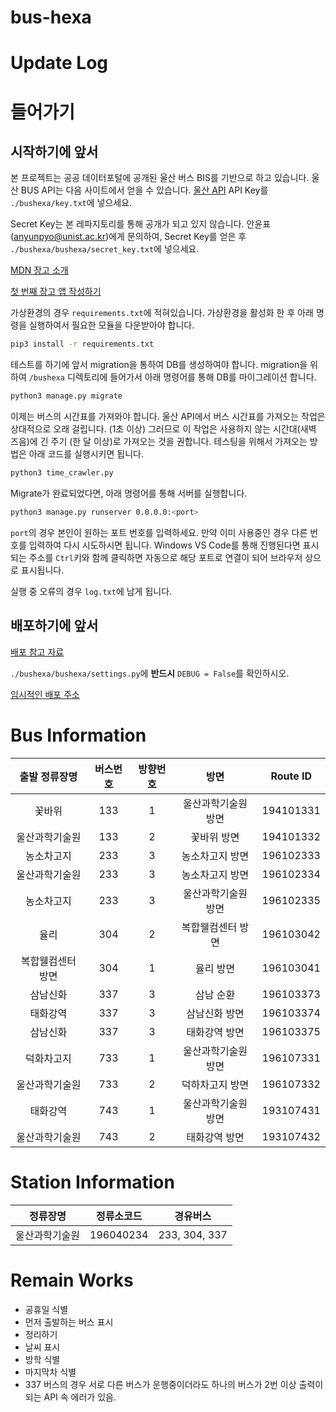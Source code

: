 # bus-hexa

# Update Log

# 들어가기

## 시작하기에 앞서

본 프로젝트는 공공 데이터포털에 공개된 울산 버스 BIS를 기반으로 하고 있습니다.
울산 BUS API는 다음 사이트에서 얻을 수 있습니다.
[울산 API](https://www.data.go.kr/tcs/dss/selectApiDataDetailView.do?publicDataPk=15052669)
API Key를 `./bushexa/key.txt`에 넣으세요.

Secret Key는 본 레파지토리를 통해 공개가 되고 있지 않습니다.
안윤표(anyunpyo@unist.ac.kr)에게 문의하여, Secret Key를 얻은 후 `./bushexa/bushexa/secret_key.txt`에 넣으세요.

[MDN 장고 소개](https://developer.mozilla.org/ko/docs/Learn/Server-side/Django/development_environment)

[첫 번째 장고 앱 작성하기](https://docs.djangoproject.com/ko/3.2/intro/tutorial01/)

가상환경의 경우 `requirements.txt`에 적혀있습니다.
가상환경을 활성화 한 후 아래 명령을 실행하여서 필요한 모듈을 다운받아야 합니다.

```bash
pip3 install -r requirements.txt
```

테스트를 하기에 앞서 migration을 통하여 DB를 생성하여야 합니다.
migration을 위하여 `/bushexa` 디렉토리에 들어가서 아래 명령어를 통해 DB를 마이그레이션 합니다.

```bash
python3 manage.py migrate
```

이제는 버스의 시간표를 가져와야 합니다.
울산 API에서 버스 시간표를 가져오는 작업은 상대적으로 오래 걸립니다. (1초 이상)
그러므로 이 작업은 사용하지 않는 시간대(새벽 즈음)에 긴 주기 (한 달 이상)로 가져오는 것을 권합니다.
테스팅을 위해서 가져오는 방법은 아래 코드를 실행시키면 됩니다.

```bash
python3 time_crawler.py
```

Migrate가 완료되었다면, 아래 명령어를 통해 서버를 실행합니다.

```bash
python3 manage.py runserver 0.0.0.0:<port>
```

`port`의 경우 본인이 원하는 포트 번호를 입력하세요.
만약 이미 사용중인 경우 다른 번호를 입력하여 다시 시도하시면 됩니다.
Windows VS Code를 통해 진행된다면 표시되는 주소를 `Ctrl`키와 함께 클릭하면 자동으로 해당 포트로 연결이 되어 브라우저 상으로 표시됩니다.

실행 중 오류의 경우 `log.txt`에 남게 됩니다.

## 배포하기에 앞서

[배포 참고 자료](https://wikidocs.net/6611)

`./bushexa/bushexa/settings.py`에 **반드시** `DEBUG = False`를 확인하시오.

[임시적인 배포 주소](http://t.hexa.pro:8014)

# Bus Information

| 출발 정류장명 | 버스번호 | 방향번호 | 방면 | Route ID |
| :---: | :---: | :---: | :---: | :---: |
| 꽃바위 | 133 | 1 | 울산과학기술원 방면 | 194101331 |
| 울산과학기술원 | 133 | 2 | 꽃바위 방면 | 194101332 |
| 농소차고지 | 233 | 3 | 농소차고지 방면 | 196102333 |
| 울산과학기술원 | 233 | 3 | 농소차고지 방면 | 196102334 |
| 농소차고지 | 233 | 3 | 울산과학기술원 방면 | 196102335 |
| 율리 | 304 | 2 | 복합웰컴센터 방면 | 196103042 |
| 복합웰컴센터 방면 | 304 | 1 | 율리 방면 | 196103041 |
| 삼남신화 | 337 | 3 | 삼남 순환 | 196103373 |
| 태화강역 | 337 | 3 | 삼남신화 방면 | 196103374 |
| 삼남신화 | 337 | 3 | 태화강역 방면 | 196103375 |
| 덕화차고지 | 733 | 1 | 울산과학기술원 방면 | 196107331 |
| 울산과학기술원 | 733 | 2 | 덕하차고지 방면 | 196107332 |
| 태화강역 | 743 | 1 | 울산과학기술원 방면 | 193107431 |
| 울산과학기술원 | 743 | 2 | 태화강역 방면 | 193107432 |

# Station Information

| 정류장명 | 정류소코드 | 경유버스 |
| :---: | :---: | :---: |
| 울산과학기술원 | 196040234 | 233, 304, 337 |

# Remain Works

- 공휴일 식별
- 먼저 출발하는 버스 표시
- 정리하기
- 날씨 표시
- 방학 식별
- 마지막차 식별
- 337 버스의 경우 서로 다른 버스가 운행중이더라도 하나의 버스가 2번 이상 출력이 되는 API 속 에러가 있음.
